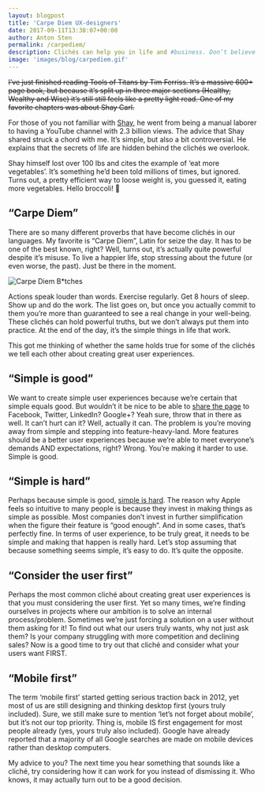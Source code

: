 ```yaml
---
layout: blogpost
title: 'Carpe Diem UX-designers'
date: 2017-09-11T13:38:07+00:00
author: Anton Sten
permalink: /carpediem/
description: Clichés can help you in life and #business. Don’t believe me? #ux #design #carpediem
image: 'images/blog/carpediem.gif'
---
```


~~I’ve just finished reading Tools of Titans by Tim Ferriss. It’s a massive 600+ page book, but because it’s split up in three major sections (Healthy, Wealthy and Wise) it’s still still feels like a pretty light read. One of my favorite chapters was about Shay Carl.~~

For those of you not familiar with [Shay](https://www.youtube.com/user/shaycarl), he went from being a manual laborer to having a YouTube channel with 2.3 billion views. The advice that Shay shared struck a chord with me. It’s simple, but also a bit controversial. He explains that the secrets of life are hidden behind the clichés we overlook.

Shay himself lost over 100 lbs and cites the example of ‘eat more vegetables’. It’s something he’d been told millions of times, but ignored. Turns out, a pretty efficient way to loose weight is, you guessed it, eating more vegetables. Hello broccoli! 🥗

## “Carpe Diem”

There are so many different proverbs that have become clichés in our languages. My favorite is “Carpe Diem”, Latin for seize the day. It has to be one of the best known, right? Well, turns out, it’s actually quite powerful despite it’s misuse. To live a happier life, stop stressing about the future (or even worse, the past). Just be there in the moment.

![Carpe Diem B*tches](/images/blog/carpediem.gif)

Actions speak louder than words. Exercise regularly. Get 8 hours of sleep. Show up and do the work. The list goes on, but once you actually commit to them you’re more than guaranteed to see a real change in your well-being. These clichés can hold powerful truths, but we don’t always put them into practice. At the end of the day, it’s the simple things in life that work.

This got me thinking of whether the same holds true for some of the clichés we tell each other about creating great user experiences.

## “Simple is good”
We want to create simple user experiences because we’re certain that simple equals good. But wouldn’t it be nice to be able to [share the page](https://antonsten.com/what-is-cost-of-sharing/) to Facebook, Twitter, LinkedIn? Google+? Yeah sure, throw that in there as well. It can’t hurt can it? Well, actually it can. The problem is you’re moving away from simple and stepping into feature-heavy-land. More features should be a better user experiences because we’re able to meet everyone’s demands AND expectations, right? Wrong. You’re making it harder to use. Simple is good.

## “Simple is hard”
Perhaps because simple is good, [simple is hard](https://antonsten.com/simple-is-hard/). The reason why Apple feels so intuitive to many people is because they invest in making things as simple as possible. Most companies don’t invest in further simplification when the figure their feature is “good enough”. And in some cases, that’s perfectly fine. In terms of user experience, to be truly great, it needs to be simple and making that happen is really hard. Let’s stop assuming that because something seems simple, it’s easy to do. It’s quite the opposite.

## “Consider the user first”
Perhaps the most common cliché about creating great user experiences is that you must considering the user first. Yet so many times, we’re finding ourselves in projects where our ambition is to solve an internal process/problem. Sometimes we’re just forcing a solution on a user without them asking for it! To find out what our users truly wants, why not just ask them? Is your company struggling with more competition and declining sales? Now is a good time to try out that cliché and consider what your users want FIRST.

## “Mobile first”
The term ‘mobile first’ started getting serious traction back in 2012, yet most of us are still designing and thinking desktop first (yours truly included). Sure, we still make sure to mention ‘let’s not forget about mobile’, but it’s not our top priority. Thing is, mobile IS first engagement for most people already (yes, yours truly also included). Google have already reported that a majority of all Google searches are made on mobile devices rather than desktop computers.

<script type="text/javascript" src="https://ssl.gstatic.com/trends_nrtr/1127_RC02/embed_loader.js"></script> <script type="text/javascript"> trends.embed.renderExploreWidget("TIMESERIES", {"comparisonItem":[{"keyword":"\"mobile first\"","geo":"","time":"2004-01-01 2017-08-31"}],"category":0,"property":""}, {"exploreQuery":"date=2004-01-01 2017-08-31&q=%22mobile%20first%22","guestPath":"https://trends.google.com:443/trends/embed/"}); </script>


My advice to you? The next time you hear something that sounds like a cliché, try considering how it can work for you instead of dismissing it. Who knows, it may actually turn out to be a good decision.
